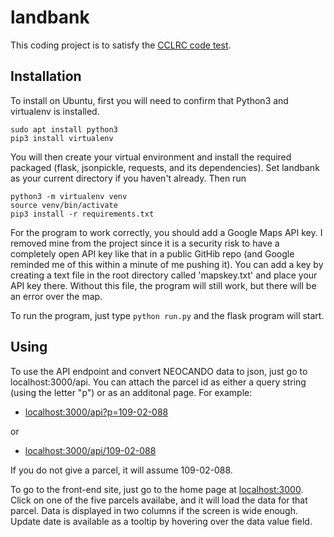# landbank
This coding project is to satisfy the [CCLRC code test](https://github.com/CCLRC/code-test).


## Installation
To install on Ubuntu, first you will need to confirm that Python3 and virtualenv is installed.

```
sudo apt install python3
pip3 install virtualenv
```

You will then create your virtual environment and install the required packaged (flask, jsonpickle, requests, and its dependencies). Set landbank as your current directory if you haven't already. Then run

```
python3 -m virtualenv venv
source venv/bin/activate
pip3 install -r requirements.txt
```

For the program to work correctly, you should add a Google Maps API key. I removed mine from the project since it is a security risk to have a completely open API key like that in a public GitHib repo (and Google reminded me of this within a minute of me pushing it). You can add a key by creating a text file in the root directory called 'mapskey.txt' and place your API key there. Without this file, the program will still work, but there will be an error over the map.

To run the program, just type `python run.py` and the flask program will start.

## Using
To use the API endpoint and convert NEOCANDO data to json, just go to localhost:3000/api. You can attach the parcel id as either a query string (using the letter "p") or as an additonal page. For example:

* [localhost:3000/api?p=109-02-088](http://localhost:3000/api?p=109-02-088)

or

* [localhost:3000/api/109-02-088](http://localhost:3000/api/109-02-088)

If you do not give a parcel, it will assume 109-02-088.

To go to the front-end site, just go to the home page at [localhost:3000](http://localhost:3000). Click on one of the five parcels availabe, and it will load the data for that parcel. Data is displayed in two columns if the screen is wide enough. Update date is available as a tooltip by hovering over the data value field.

